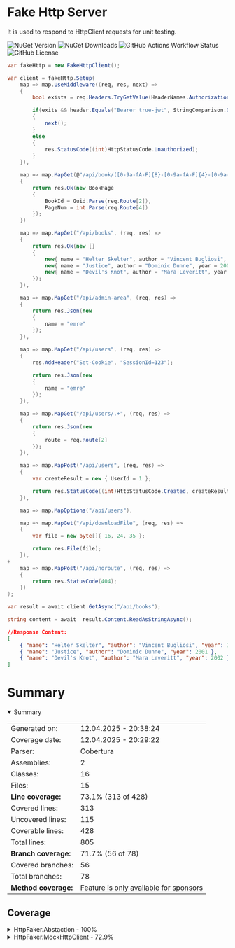 # Fake Http Server
It is used to respond to HttpClient requests for unit testing.

![NuGet Version](https://img.shields.io/nuget/v/FakeHttpServer)
![NuGet Downloads](https://img.shields.io/nuget/dt/FakeHttpServer)
![GitHub Actions Workflow Status](https://img.shields.io/github/actions/workflow/status/emrecaglar/FakeHttpServer/dotnet.yml)
![GitHub License](https://img.shields.io/github/license/emrecaglar/FakeHttpServer)



```csharp
var fakeHttp = new FakeHttpClient();

var client = fakeHttp.Setup(
    map => map.UseMiddleware((req, res, next) => 
    {
        bool exists = req.Headers.TryGetValue(HeaderNames.Authorization, out string header)

        if(exits && header.Equals("Bearer true-jwt", StringComparison.OrdinalIgnoreCase))
        {
            next();
        }
        else
        {
            res.StatusCode((int)HttpStatusCode.Unauthorized);
        }
    }),

	map => map.MapGet(@"/api/book/([0-9a-fA-F]{8}-[0-9a-fA-F]{4}-[0-9a-fA-F]{4}-[0-9a-fA-F]{4}-[0-9a-fA-F]{12})/page/(\d+)", (req, res) =>
	{
		return res.Ok(new BookPage
		{
			BookId = Guid.Parse(req.Route[2]),
			PageNum = int.Parse(req.Route[4])
		});
	})

    map => map.MapGet("/api/books", (req, res) =>
    {
        return res.Ok(new []
        {
            new{ name = "Helter Skelter", author = "Vincent Bugliosi", year = 1974 },
            new{ name = "Justice", author = "Dominic Dunne", year = 2001 },
            new{ name = "Devil's Knot", author = "Mara Leveritt", year = 2002 },
        });
    }),

    map => map.MapGet("/api/admin-area", (req, res) =>
    {
        return res.Json(new 
        { 
            name = "emre" 
        });
    }),

    map => map.MapGet("/api/users", (req, res) =>
    {
        res.AddHeader("Set-Cookie", "SessionId=123");

        return res.Json(new 
        { 
            name = "emre" 
        });
    }),

    map => map.MapGet("/api/users/.+", (req, res) =>
    {
        return res.Json(new 
        { 
            route = req.Route[2]
        });
    }),

    map => map.MapPost("/api/users", (req, res) =>
    {
        var createResult = new { UserId = 1 };

        return res.StatusCode((int)HttpStatusCode.Created, createResult);
    }),

    map => map.MapOptions("/api/users"),

    map => map.MapGet("/api/downloadFile", (req, res) =>
    {
        var file = new byte[]{ 16, 24, 35 };

        return res.File(file);
    }),
+
    map => map.MapPost("/api/noroute", (req, res) =>
    {
        return res.StatusCode(404);
    })
);

var result = await client.GetAsync("/api/books");

string content = await  result.Content.ReadAsStringAsync();
```

```json
//Response Content:
[
    { "name": "Helter Skelter", "author": "Vincent Bugliosi", "year": 1974 },
    { "name": "Justice", "author": "Dominic Dunne", "year": 2001 },
    { "name": "Devil's Knot", "author": "Mara Leveritt", "year": 2002 }
]
```

# Summary
<details open><summary>Summary</summary>

|||
|:---|:---|
| Generated on: | 12.04.2025 - 20:38:24 |
| Coverage date: | 12.04.2025 - 20:29:22 |
| Parser: | Cobertura |
| Assemblies: | 2 |
| Classes: | 16 |
| Files: | 15 |
| **Line coverage:** | 73.1% (313 of 428) |
| Covered lines: | 313 |
| Uncovered lines: | 115 |
| Coverable lines: | 428 |
| Total lines: | 805 |
| **Branch coverage:** | 71.7% (56 of 78) |
| Covered branches: | 56 |
| Total branches: | 78 |
| **Method coverage:** | [Feature is only available for sponsors](https://reportgenerator.io/pro) |

</details>

## Coverage
<details><summary>HttpFaker.Abstaction - 100%</summary>

|**Name**|**Line**|**Branch**|
|:---|---:|---:|
|**HttpFaker.Abstaction**|**100%**|****|
|HttpFaker.Abstaction.FakeHttpClientOptions|100%||

</details>
<details><summary>HttpFaker.MockHttpClient - 72.9%</summary>

|**Name**|**Line**|**Branch**|
|:---|---:|---:|
|**HttpFaker.MockHttpClient**|**72.9%**|**71.7%**|
|HttpFaker.MockHttpClient.Binding.FormBinder|100%|100%|
|HttpFaker.MockHttpClient.Binding.MockHttpRequestBinderFactory|100%|83.3%|
|HttpFaker.MockHttpClient.Binding.MultipartFormDataBinder|96.2%|100%|
|HttpFaker.MockHttpClient.Binding.NullBinder|100%||
|HttpFaker.MockHttpClient.Binding.RawBinder|100%|100%|
|HttpFaker.MockHttpClient.Extensions.FakeHttpClientOptionsExtensions|0%|0%|
|HttpFaker.MockHttpClient.FakeHttpClient|89.4%||
|HttpFaker.MockHttpClient.Internal.PayloadInput|100%||
|HttpFaker.MockHttpClient.Internal.RegexRouteMatcher|100%|100%|
|HttpFaker.MockHttpClient.Internal.RequestPayload|88.8%|83.3%|
|HttpFaker.MockHttpClient.Internal.RouteCollection|75%||
|HttpFaker.MockHttpClient.MockHttpMessageHandler|100%|85.7%|
|HttpFaker.MockHttpClient.MockHttpRequest|100%||
|HttpFaker.MockHttpClient.MockHttpResponse|52.4%|61.5%|
|HttpFaker.MockHttpClient.RequestHandler|56.1%|0%|

</details>